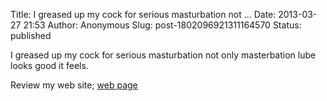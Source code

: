 Title: I greased up my cock for serious masturbation not ...
Date: 2013-03-27 21:53
Author: Anonymous
Slug: post-1802096921311164570
Status: published

I greased up my cock for serious masturbation not only masterbation lube looks good it feels.  
  
  
Review my web site; [web page](http://slaphappyreview.com/)
